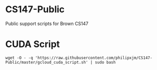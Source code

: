 # CS147-Public
Public support scripts for Brown CS147

# CUDA Script

``` shell
wget -O - -q 'https://raw.githubusercontent.com/philipxjm/CS147-Public/master/gcloud_cuda_script.sh' | sudo bash
```
